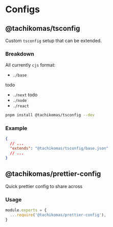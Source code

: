 # Configs

## @tachikomas/tsconfig

Custom `tsconfig` setup that can be extended.

### Breakdown

All currently `cjs` format:

- `./base`

todo

- `./next` todo
- `./node`
- `./react`

```sh
pnpm install @tachikomas/tsconfig --dev
```

### Example

```json
{
  // ...
  "extends": "@tachikomas/tsconfig/base.json"
  // ...
}
```

## @tachikomas/prettier-config

Quick prettier config to share across

### Usage

```js
module.exports = {
  ...require('@tachikomas/prettier-config'),
}
```
